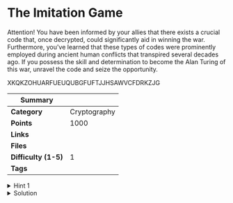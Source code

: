 # The Imitation Game

Attention! You have been informed by your allies that there exists a crucial code that, once decrypted, could significantly aid in winning the war. Furthermore, you've learned that these types of codes were prominently employed during ancient human conflicts that transpired several decades ago. If you possess the skill and determination to become the Alan Turing of this war, unravel the code and seize the opportunity.

XKQKZOHUARFUEUQUBGFUFTJJHSAWVCFDRKZJG

| Summary              |              |
| -------------------- | ------------ |
| **Category**         | Cryptography |
| **Points**           | 1000         |
| **Links**            |              |
| **Files**            |              |
| **Difficulty (1-5)** | 1            |
| **Tags**             |              |

<details>
  <summary>Hint 1</summary>
What device Alan turing used to decipher the Russian Message? 
</details>

<details>
<summary>Solution</summary>
  
### Follow the process below.

Use Enigma Decoder to decrypt the message

Machine Type: Wehrmacht/Luftwaffe 3 Rotor
Rotors to Mount (Walzenlage): I II III
Reflector to Mount (Umkehrwalze): B
Initial positions of rotors (1 per rotor) (Grundstellung): A, B, C
Positions of the alphabet ring (1 per rotor) (Ringstellung): A, A, A
Plug board configuration (Steckerverbindungen): A-B, C-D

<details>
<summary>Disclose answer ?</summary>

```copy
CTF{YAHADESHKOXACHINTATIMIMAYAMAYABHANXAU}
```

</details>

</details>
